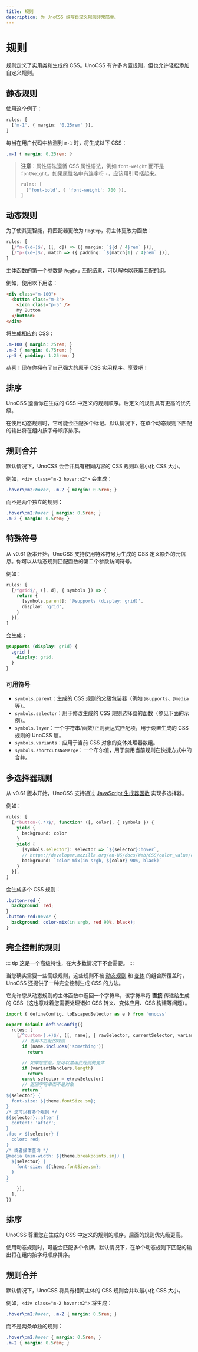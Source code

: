 ```yaml
---
title: 规则
description: 为 UnoCSS 编写自定义规则非常简单。
---
```


# 规则

规则定义了实用类和生成的 CSS。UnoCSS 有许多内置规则，但也允许轻松添加自定义规则。

## 静态规则

使用这个例子：

```ts
rules: [
  ['m-1', { margin: '0.25rem' }],
]
```

每当在用户代码中检测到 `m-1` 时，将生成以下 CSS：

```css
.m-1 { margin: 0.25rem; }
```

> **注意**：属性语法遵循 CSS 属性语法，例如 `font-weight` 而不是 `fontWeight`。如果属性名中有连字符 `-`，应该用引号括起来。
>
> ```ts
> rules: [
>   ['font-bold', { 'font-weight': 700 }],
> ]
> ```

## 动态规则

为了使其更智能，将匹配器更改为 `RegExp`，将主体更改为函数：

```ts
rules: [
  [/^m-(\d+)$/, ([, d]) => ({ margin: `${d / 4}rem` })],
  [/^p-(\d+)$/, match => ({ padding: `${match[1] / 4}rem` })],
]
```

主体函数的第一个参数是 `RegExp` 匹配结果，可以解构以获取匹配的组。

例如，使用以下用法：

```html
<div class="m-100">
  <button class="m-3">
    <icon class="p-5" />
    My Button
  </button>
</div>
```

将生成相应的 CSS：

```css
.m-100 { margin: 25rem; }
.m-3 { margin: 0.75rem; }
.p-5 { padding: 1.25rem; }
```

恭喜！现在你拥有了自己强大的原子 CSS 实用程序。享受吧！

## 排序

UnoCSS 遵循你在生成的 CSS 中定义的规则顺序。后定义的规则具有更高的优先级。

在使用动态规则时，它可能会匹配多个标记。默认情况下，在单个动态规则下匹配的输出将在组内按字母顺序排序。

## 规则合并

默认情况下，UnoCSS 会合并具有相同内容的 CSS 规则以最小化 CSS 大小。

例如，`<div class="m-2 hover:m2">` 会生成：

```css
.hover\:m2:hover, .m-2 { margin: 0.5rem; }
```

而不是两个独立的规则：

```css
.hover\:m2:hover { margin: 0.5rem; }
.m-2 { margin: 0.5rem; }
```

## 特殊符号

从 v0.61 版本开始，UnoCSS 支持使用特殊符号为生成的 CSS 定义额外的元信息。你可以从动态规则匹配函数的第二个参数访问符号。

例如：

```ts
rules: [
  [/^grid$/, ([, d], { symbols }) => {
    return {
      [symbols.parent]: '@supports (display: grid)',
      display: 'grid',
    }
  }],
]
```

会生成：

```css
@supports (display: grid) {
  .grid {
    display: grid;
  }
}
```

### 可用符号

- `symbols.parent`：生成的 CSS 规则的父级包装器（例如 `@supports`、`@media` 等）。
- `symbols.selector`：用于修改生成的 CSS 规则选择器的函数（参见下面的示例）。
- `symbols.layer`：一个字符串/函数/正则表达式匹配项，用于设置生成的 CSS 规则的 UnoCSS 层。
- `symbols.variants`：应用于当前 CSS 对象的变体处理器数组。
- `symbols.shortcutsNoMerge`：一个布尔值，用于禁用当前规则在快捷方式中的合并。
## 多选择器规则

从 v0.61 版本开始，UnoCSS 支持通过 [JavaScript 生成器函数](https://developer.mozilla.org/en-US/docs/Web/JavaScript/Reference/Global_Objects/Generator) 实现多选择器。

例如：

```ts
rules: [
  [/^button-(.*)$/, function* ([, color], { symbols }) {
    yield {
      background: color
    }
    yield {
      [symbols.selector]: selector => `${selector}:hover`,
      // https://developer.mozilla.org/en-US/docs/Web/CSS/color_value/color-mix
      background: `color-mix(in srgb, ${color} 90%, black)`
    }
  }],
]
```

会生成多个 CSS 规则：

```css
.button-red {
  background: red;
}
.button-red:hover {
  background: color-mix(in srgb, red 90%, black);
}
```

## 完全控制的规则

::: tip
这是一个高级特性，在大多数情况下不会需要。
:::

当您确实需要一些高级规则，这些规则不被 [动态规则](#dynamic-rules) 和 [变体](/config/variants) 的组合所覆盖时，UnoCSS 还提供了一种完全控制生成 CSS 的方法。

它允许您从动态规则的主体函数中返回一个字符串，该字符串将 **直接** 传递给生成的 CSS（这也意味着您需要处理诸如 CSS 转义、变体应用、CSS 构建等问题）。

```ts [uno.config.ts]
import { defineConfig, toEscapedSelector as e } from 'unocss'

export default defineConfig({
  rules: [
    [/^custom-(.+)$/, ([, name], { rawSelector, currentSelector, variantHandlers, theme }) => {
      // 丢弃不匹配的规则
      if (name.includes('something'))
        return

      // 如果您愿意，您可以禁用此规则的变体
      if (variantHandlers.length)
        return
      const selector = e(rawSelector)
      // 返回字符串而不是对象
      return `
${selector} {
  font-size: ${theme.fontSize.sm};
}
/* 您可以有多个规则 */
${selector}::after {
  content: 'after';
}
.foo > ${selector} {
  color: red;
}
/* 或者媒体查询 */
@media (min-width: ${theme.breakpoints.sm}) {
  ${selector} {
    font-size: ${theme.fontSize.sm};
  }
}
`
    }],
  ],
})
```

## 排序

UnoCSS 尊重您在生成的 CSS 中定义的规则的顺序。后面的规则优先级更高。

使用动态规则时，可能会匹配多个令牌。默认情况下，在单个动态规则下匹配的输出将在组内按字母顺序排序。

## 规则合并

默认情况下，UnoCSS 将具有相同主体的 CSS 规则合并以最小化 CSS 大小。

例如，`<div class="m-2 hover:m2">` 将生成：

```css
.hover\:m2:hover, .m-2 { margin: 0.5rem; }
```

而不是两条单独的规则：

```css
.hover\:m2:hover { margin: 0.5rem; }
.m-2 { margin: 0.5rem; }
```
